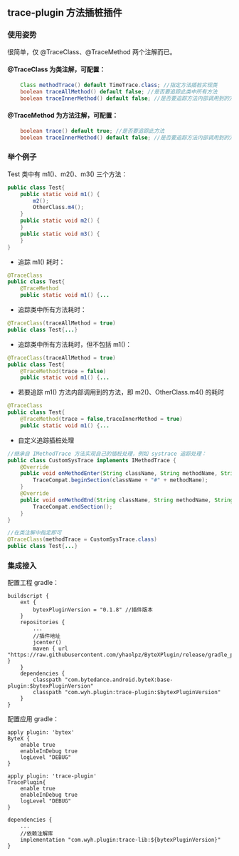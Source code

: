 ## trace-plugin 方法插桩插件


### 使用姿势

很简单，仅 @TraceClass、@TraceMethod 两个注解而已。

#### @TraceClass 为类注解，可配置：

```java
    Class methodTrace() default TimeTrace.class; //指定方法插桩实现类
    boolean traceAllMethod() default false; //是否要追踪此类中所有方法
    boolean traceInnerMethod() default false; //是否要追踪方法内部调用到的方法
```

#### @TraceMethod 为方法注解，可配置：

```java
    boolean trace() default true; //是否要追踪此方法
    boolean traceInnerMethod() default false; //是否要追踪方法内部调用到的方法
```

### 举个例子

Test 类中有 m1()、m2()、m3() 三个方法：

```java
public class Test{
    public static void m1() {
        m2();
        OtherClass.m4();
    }
    public static void m2() {
    }
    public static void m3() {
    }
}
```

- 追踪 m1() 耗时：

```java
@TraceClass
public class Test{
    @TraceMethod
    public static void m1() {...
```

- 追踪类中所有方法耗时：

```java
@TraceClass(traceAllMethod = true)
public class Test{...}
```

- 追踪类中所有方法耗时，但不包括 m1()：

```java
@TraceClass(traceAllMethod = true)
public class Test{
    @TraceMethod(trace = false)
    public static void m1() {...
```

- 若要追踪 m1() 方法内部调用到的方法，即 m2()、OtherClass.m4() 的耗时

```java
@TraceClass
public class Test{
    @TraceMethod(trace = false,traceInnerMethod = true)
    public static void m1() {...
```

- 自定义追踪插桩处理

```java
//继承自 IMethodTrace 方法实现自己的插桩处理，例如 systrace 追踪处理：
public class CustomSysTrace implements IMethodTrace {
    @Override
    public void onMethodEnter(String className, String methodName, String methodDesc, String outerMethod) {
        TraceCompat.beginSection(className + "#" + methodName);
    }
    @Override
    public void onMethodEnd(String className, String methodName, String methodDesc, String outerMethod) {
        TraceCompat.endSection();
    }
}

//在类注解中指定即可
@TraceClass(methodTrace = CustomSysTrace.class)
public class Test{...}
```

### 集成接入

配置工程 gradle：

```
buildscript {
    ext {
        bytexPluginVersion = "0.1.8" //插件版本
    }
    repositories {
        ...
        //插件地址
        jcenter()
        maven { url "https://raw.githubusercontent.com/yhaolpz/ByteXPlugin/release/gradle_plugins" }
    }
    dependencies {
        classpath "com.bytedance.android.byteX:base-plugin:$bytexPluginVersion"
        classpath "com.wyh.plugin:trace-plugin:$bytexPluginVersion"
    }
}
```

配置应用 gradle：

```
apply plugin: 'bytex'
ByteX {
    enable true
    enableInDebug true
    logLevel "DEBUG"
}

apply plugin: 'trace-plugin'
TracePlugin{
    enable true
    enableInDebug true
    logLevel "DEBUG"
}

dependencies {
    ...
    //依赖注解库
    implementation "com.wyh.plugin:trace-lib:${bytexPluginVersion}"
}
```
